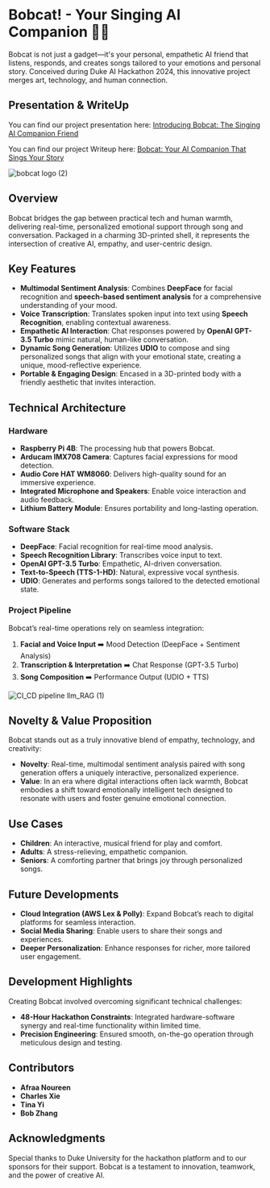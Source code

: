 # Bobcat! - Your Singing AI Companion 🎵🤖

Bobcat is not just a gadget—it's your personal, empathetic AI friend that listens, responds, and creates songs tailored to your emotions and personal story. Conceived during Duke AI Hackathon 2024, this innovative project merges art, technology, and human connection.

## Presentation & WriteUp
You can find our project presentation here: [Introducing Bobcat: The Singing AI Companion Friend](AI_Hackathon/Introducing%20Bobcat%20The%20Singing%20AI%20Companion%20Friend.pdf)

You can find our project Writeup here: [Bobcat: Your AI Companion That Sings Your Story](Bobcat_%20Your%20AI%20Companion%20That%20Sings%20Your%20Story.pdf)

![bobcat logo (2)](https://github.com/user-attachments/assets/57a96817-8771-4aee-a4e5-2e4d1502c63d)

## Overview

Bobcat bridges the gap between practical tech and human warmth, delivering real-time, personalized emotional support through song and conversation. Packaged in a charming 3D-printed shell, it represents the intersection of creative AI, empathy, and user-centric design.

## Key Features

- **Multimodal Sentiment Analysis**: Combines **DeepFace** for facial recognition and **speech-based sentiment analysis** for a comprehensive understanding of your mood.
- **Voice Transcription**: Translates spoken input into text using **Speech Recognition**, enabling contextual awareness.
- **Empathetic AI Interaction**: Chat responses powered by **OpenAI GPT-3.5 Turbo** mimic natural, human-like conversation.
- **Dynamic Song Generation**: Utilizes **UDIO** to compose and sing personalized songs that align with your emotional state, creating a unique, mood-reflective experience.
- **Portable & Engaging Design**: Encased in a 3D-printed body with a friendly aesthetic that invites interaction.

## Technical Architecture

### Hardware
- **Raspberry Pi 4B**: The processing hub that powers Bobcat.
- **Arducam IMX708 Camera**: Captures facial expressions for mood detection.
- **Audio Core HAT WM8060**: Delivers high-quality sound for an immersive experience.
- **Integrated Microphone and Speakers**: Enable voice interaction and audio feedback.
- **Lithium Battery Module**: Ensures portability and long-lasting operation.

### Software Stack
- **DeepFace**: Facial recognition for real-time mood analysis.
- **Speech Recognition Library**: Transcribes voice input to text.
- **OpenAI GPT-3.5 Turbo**: Empathetic, AI-driven conversation.
- **Text-to-Speech (TTS-1-HD)**: Natural, expressive vocal synthesis.
- **UDIO**: Generates and performs songs tailored to the detected emotional state.

### Project Pipeline
Bobcat’s real-time operations rely on seamless integration:
1. **Facial and Voice Input** ➡️ Mood Detection (DeepFace + Sentiment Analysis)
2. **Transcription & Interpretation** ➡️ Chat Response (GPT-3.5 Turbo)
3. **Song Composition** ➡️ Performance Output (UDIO + TTS)

![CI_CD pipeline llm_RAG (1)](https://github.com/user-attachments/assets/28ea490d-214c-4824-9dc9-b766fe02bc87)

## Novelty & Value Proposition

Bobcat stands out as a truly innovative blend of empathy, technology, and creativity:
- **Novelty**: Real-time, multimodal sentiment analysis paired with song generation offers a uniquely interactive, personalized experience.
- **Value**: In an era where digital interactions often lack warmth, Bobcat embodies a shift toward emotionally intelligent tech designed to resonate with users and foster genuine emotional connection.

## Use Cases
- **Children**: An interactive, musical friend for play and comfort.
- **Adults**: A stress-relieving, empathetic companion.
- **Seniors**: A comforting partner that brings joy through personalized songs.

## Future Developments
- **Cloud Integration (AWS Lex & Polly)**: Expand Bobcat’s reach to digital platforms for seamless interaction.
- **Social Media Sharing**: Enable users to share their songs and experiences.
- **Deeper Personalization**: Enhance responses for richer, more tailored user engagement.

## Development Highlights
Creating Bobcat involved overcoming significant technical challenges:
- **48-Hour Hackathon Constraints**: Integrated hardware-software synergy and real-time functionality within limited time.
- **Precision Engineering**: Ensured smooth, on-the-go operation through meticulous design and testing.

## Contributors
- **Afraa Noureen**
- **Charles Xie**
- **Tina Yi**
- **Bob Zhang**

## Acknowledgments
Special thanks to Duke University for the hackathon platform and to our sponsors for their support. Bobcat is a testament to innovation, teamwork, and the power of creative AI.
